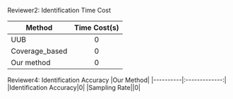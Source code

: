 Reviewer2: Identification Time Cost

|Method|Time Cost(s)|
|----------|:-------------:|
|UUB|0|
|Coverage_based|0|
|Our method|0|


Reviewer4: Identification Accuracy
|Our Method|
|----------|:-------------:|
|Identification Accuracy|0|
|Sampling Rate||0|

